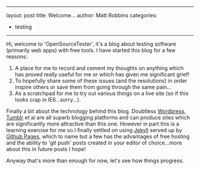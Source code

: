 
---
layout: post
title: Welcome... 
author: Matt Robbins 
categories:
- testing 
---

Hi, welcome to 'OpenSourceTester', it's a blog about testing software (primarily web apps) with free tools.  I have started this blog for a few reasons:

1. A place for me to record and cement my thoughts on anything which has proved really useful for me or which has given me significant grief!
2. To hopefully share some of these issues (and the resolutions) in order inspire others or save them from going through the same pain...
3. As a scratchpad for me to try out various things on a live site (so if this looks crap in IE6...sorry...).

Finally a bit about the technology behind this blog.  Doubtless [Wordpress](http://wordpress.org), [Tumblr](http://www.tumblr.com) et al are all superb blogging platforms and can produce sites which are significantly more attractive than this one.  However in part this is a learning exercise for me so I finally settled on using [Jekyll](https://github.com/mojombo/jekyll/wiki) served up by [Github Pages](http://pages.github.com/), which to name but a few has the advantages of free hosting and the ability to 'git push' posts created in your editor of choice...more about this in future posts I hope!

Anyway that's more than enough for now, let's see how things progress.
